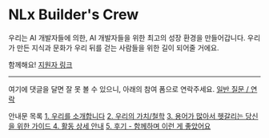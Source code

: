# NLx Builder's Crew

우리는 AI 개발자들에 의한, AI 개발자들을 위한 최고의 성장 환경을 만들어갑니다. 
우리가 만든 지식과 문화가 우리 뒤를 걷는 사람들을 위한 길이 되어줄 거에요. 

함께해요! [지원자 링크](https://tally.so/r/w2Z0xM) 

---

여기에 댓글을 달면 잘 못 볼 수 있으니, 아래의 참여 폼으로 연락주세요. 
[일반 질문 / 연락](https://tally.so/r/3qp6E5)

안내문 목록
[1. 우리를 소개합니다](https://github.com/Pseudo-Lab/GJS6/discussions/3#discussioncomment-13386862)
[2. 우리의 가치/철학](https://github.com/Pseudo-Lab/GJS6/discussions/3#discussioncomment-13386976)
[3. 용어가 많아서 헷갈리는 당신을 위한 가이드 ](https://github.com/Pseudo-Lab/GJS6/discussions/3#discussioncomment-13386976)
[4. 활동 상세 안내](https://github.com/Pseudo-Lab/GJS6/discussions/3#discussioncomment-13386993)
[5. 후기 - 함께하며 이런 게 좋았어요](https://github.com/Pseudo-Lab/GJS6/discussions/3#discussioncomment-13387124)
